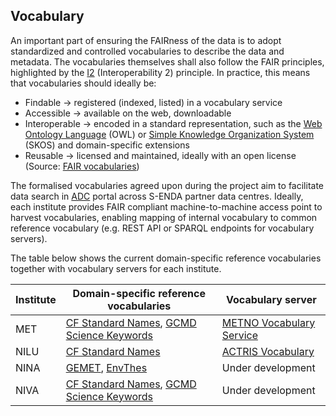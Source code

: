 ## Vocabulary
An important part of ensuring the FAIRness of the data is to adopt standardized and controlled vocabularies to describe the data and metadata. The vocabularies themselves shall also follow the FAIR principles, highlighted by the [I2](https://www.go-fair.org/fair-principles/i2-metadata-use-vocabularies-follow-fair-principles/) (Interoperability 2) principle. In practice, this means that vocabularies should ideally be: 
- Findable -> registered (indexed, listed) in a vocabulary service
- Accessible -> available on the web, downloadable
- Interoperable -> encoded in a standard representation, such as the [Web Ontology Language](https://www.w3.org/OWL/) (OWL) or [Simple Knowledge Organization System](https://www.w3.org/2004/02/skos/) (SKOS) and domain-specific extensions
- Reusable -> licensed and maintained, ideally with an open license
(Source: [FAIR vocabularies](https://fairvocabularies.github.io/index.html))

The formalised vocabularies agreed upon during the project aim to facilitate data search in [ADC](https://adc.met.no) portal across S-ENDA partner data centres. Ideally, each institute provides FAIR compliant machine-to-machine access point to harvest vocabularies, enabling mapping of internal vocabulary to common reference vocabulary (e.g. REST API or SPARQL endpoints for vocabulary servers).

The table below shows the current domain-specific reference vocabularies together with vocabulary servers for each institute. 

| Institute | Domain-specific reference vocabularies | Vocabulary server |
| -------- | -------- | -------- |
| MET    | [CF Standard Names](https://cfconventions.org/Data/cf-standard-names/current/build/cf-standard-name-table.html), [GCMD Science Keywords](https://gcmd.earthdata.nasa.gov/KeywordViewer/scheme/all?gtm_scheme=all)     | [METNO Vocabulary Service](https://vocab.met.no/mmd/en/groups)     |
| NILU    | [CF Standard Names](https://cfconventions.org/Data/cf-standard-names/current/build/cf-standard-name-table.html)     | [ACTRIS Vocabulary](https://vocabulary.actris.nilu.no/skosmos/en/)     |
| NINA    | [GEMET](https://www.eionet.europa.eu/gemet/en/about/), [EnvThes](https://vocabs.lter-europe.net/envthes/en/)     | Under development     |
| NIVA    | [CF Standard Names](https://cfconventions.org/Data/cf-standard-names/current/build/cf-standard-name-table.html), [GCMD Science Keywords](https://gcmd.earthdata.nasa.gov/KeywordViewer/scheme/all?gtm_scheme=all)     | Under development     |